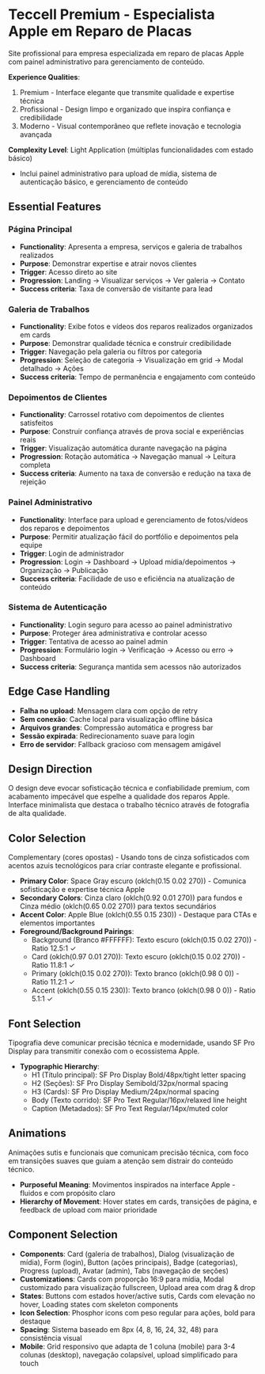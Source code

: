 # Teccell Premium - Especialista Apple em Reparo de Placas

Site profissional para empresa especializada em reparo de placas Apple com painel administrativo para gerenciamento de conteúdo.

**Experience Qualities**: 
1. Premium - Interface elegante que transmite qualidade e expertise técnica
2. Profissional - Design limpo e organizado que inspira confiança e credibilidade
3. Moderno - Visual contemporâneo que reflete inovação e tecnologia avançada

**Complexity Level**: Light Application (múltiplas funcionalidades com estado básico)
- Inclui painel administrativo para upload de mídia, sistema de autenticação básico, e gerenciamento de conteúdo

## Essential Features

### Página Principal
- **Functionality**: Apresenta a empresa, serviços e galeria de trabalhos realizados
- **Purpose**: Demonstrar expertise e atrair novos clientes
- **Trigger**: Acesso direto ao site
- **Progression**: Landing → Visualizar serviços → Ver galeria → Contato
- **Success criteria**: Taxa de conversão de visitante para lead

### Galeria de Trabalhos
- **Functionality**: Exibe fotos e vídeos dos reparos realizados organizados em cards
- **Purpose**: Demonstrar qualidade técnica e construir credibilidade
- **Trigger**: Navegação pela galeria ou filtros por categoria
- **Progression**: Seleção de categoria → Visualização em grid → Modal detalhado → Ações
- **Success criteria**: Tempo de permanência e engajamento com conteúdo

### Depoimentos de Clientes
- **Functionality**: Carrossel rotativo com depoimentos de clientes satisfeitos
- **Purpose**: Construir confiança através de prova social e experiências reais
- **Trigger**: Visualização automática durante navegação na página
- **Progression**: Rotação automática → Navegação manual → Leitura completa
- **Success criteria**: Aumento na taxa de conversão e redução na taxa de rejeição

### Painel Administrativo
- **Functionality**: Interface para upload e gerenciamento de fotos/vídeos dos reparos e depoimentos
- **Purpose**: Permitir atualização fácil do portfólio e depoimentos pela equipe
- **Trigger**: Login de administrador
- **Progression**: Login → Dashboard → Upload mídia/depoimentos → Organização → Publicação
- **Success criteria**: Facilidade de uso e eficiência na atualização de conteúdo

### Sistema de Autenticação
- **Functionality**: Login seguro para acesso ao painel administrativo
- **Purpose**: Proteger área administrativa e controlar acesso
- **Trigger**: Tentativa de acesso ao painel admin
- **Progression**: Formulário login → Verificação → Acesso ou erro → Dashboard
- **Success criteria**: Segurança mantida sem acessos não autorizados

## Edge Case Handling
- **Falha no upload**: Mensagem clara com opção de retry
- **Sem conexão**: Cache local para visualização offline básica
- **Arquivos grandes**: Compressão automática e progress bar
- **Sessão expirada**: Redirecionamento suave para login
- **Erro de servidor**: Fallback gracioso com mensagem amigável

## Design Direction
O design deve evocar sofisticação técnica e confiabilidade premium, com acabamento impecável que espelhe a qualidade dos reparos Apple. Interface minimalista que destaca o trabalho técnico através de fotografia de alta qualidade.

## Color Selection
Complementary (cores opostas) - Usando tons de cinza sofisticados com acentos azuis tecnológicos para criar contraste elegante e profissional.

- **Primary Color**: Space Gray escuro (oklch(0.15 0.02 270)) - Comunica sofisticação e expertise técnica Apple
- **Secondary Colors**: Cinza claro (oklch(0.92 0.01 270)) para fundos e Cinza médio (oklch(0.65 0.02 270)) para textos secundários
- **Accent Color**: Apple Blue (oklch(0.55 0.15 230)) - Destaque para CTAs e elementos importantes
- **Foreground/Background Pairings**: 
  - Background (Branco #FFFFFF): Texto escuro (oklch(0.15 0.02 270)) - Ratio 12.5:1 ✓
  - Card (oklch(0.97 0.01 270)): Texto escuro (oklch(0.15 0.02 270)) - Ratio 11.8:1 ✓
  - Primary (oklch(0.15 0.02 270)): Texto branco (oklch(0.98 0 0)) - Ratio 11.2:1 ✓
  - Accent (oklch(0.55 0.15 230)): Texto branco (oklch(0.98 0 0)) - Ratio 5.1:1 ✓

## Font Selection
Tipografia deve comunicar precisão técnica e modernidade, usando SF Pro Display para transmitir conexão com o ecossistema Apple.

- **Typographic Hierarchy**: 
  - H1 (Título principal): SF Pro Display Bold/48px/tight letter spacing
  - H2 (Seções): SF Pro Display Semibold/32px/normal spacing  
  - H3 (Cards): SF Pro Display Medium/24px/normal spacing
  - Body (Texto corrido): SF Pro Text Regular/16px/relaxed line height
  - Caption (Metadados): SF Pro Text Regular/14px/muted color

## Animations
Animações sutis e funcionais que comunicam precisão técnica, com foco em transições suaves que guiam a atenção sem distrair do conteúdo técnico.

- **Purposeful Meaning**: Movimentos inspirados na interface Apple - fluidos e com propósito claro
- **Hierarchy of Movement**: Hover states em cards, transições de página, e feedback de upload com maior prioridade

## Component Selection
- **Components**: Card (galeria de trabalhos), Dialog (visualização de mídia), Form (login), Button (ações principais), Badge (categorias), Progress (upload), Avatar (admin), Tabs (navegação de seções)
- **Customizations**: Cards com proporção 16:9 para mídia, Modal customizado para visualização fullscreen, Upload area com drag & drop
- **States**: Buttons com estados hover/active sutis, Cards com elevação no hover, Loading states com skeleton components
- **Icon Selection**: Phosphor icons com peso regular para ações, bold para destaque
- **Spacing**: Sistema baseado em 8px (4, 8, 16, 24, 32, 48) para consistência visual
- **Mobile**: Grid responsivo que adapta de 1 coluna (mobile) para 3-4 colunas (desktop), navegação colapsível, upload simplificado para touch